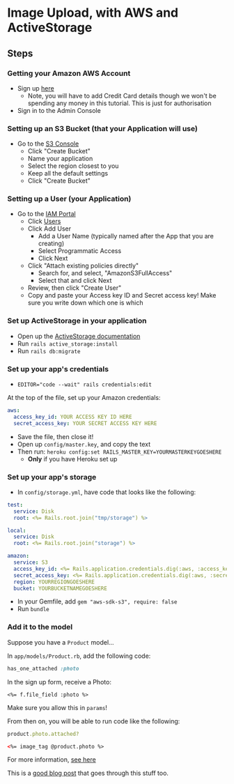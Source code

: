 # Image Upload, with AWS and ActiveStorage

## Steps

### Getting your Amazon AWS Account

- Sign up [here](https://portal.aws.amazon.com/billing/signup)
  - Note, you will have to add Credit Card details though we won't be spending any money in this tutorial. This is just for authorisation
- Sign in to the Admin Console

### Setting up an S3 Bucket (that your Application will use)

- Go to the [S3 Console](https://s3.console.aws.amazon.com/s3/home)
  - Click "Create Bucket"
  - Name your application
  - Select the region closest to you
  - Keep all the default settings
  - Click "Create Bucket"

### Setting up a User (your Application)

- Go to the [IAM Portal](https://console.aws.amazon.com/iam/home)
  - Click [Users](https://console.aws.amazon.com/iam/home#/users)
  - Click Add User
    - Add a User Name (typically named after the App that you are creating)
    - Select Programmatic Access
    - Click Next
  - Click "Attach existing policies directly"
    - Search for, and select, "AmazonS3FullAccess"
    - Select that and click Next
  - Review, then click "Create User"
  - Copy and paste your Access key ID and Secret access key! Make sure you write down which one is which

### Set up ActiveStorage in your application

- Open up the [ActiveStorage documentation](https://edgeguides.rubyonrails.org/active_storage_overview.html)
- Run `rails active_storage:install`
- Run `rails db:migrate`

### Set up your app's credentials

- `EDITOR="code --wait" rails credentials:edit`

At the top of the file, set up your Amazon credentials:

```yml
aws:
  access_key_id: YOUR ACCESS KEY ID HERE
  secret_access_key: YOUR SECRET ACCESS KEY HERE
```

- Save the file, then close it!
- Open up `config/master.key`, and copy the text
- Then run: `heroku config:set RAILS_MASTER_KEY=YOURMASTERKEYGOESHERE`
  - **Only** if you have Heroku set up

### Set up your app's storage

- In `config/storage.yml`, have code that looks like the following:

```yml
test:
  service: Disk
  root: <%= Rails.root.join("tmp/storage") %>

local:
  service: Disk
  root: <%= Rails.root.join("storage") %>

amazon:
  service: S3
  access_key_id: <%= Rails.application.credentials.dig(:aws, :access_key_id) %>
  secret_access_key: <%= Rails.application.credentials.dig(:aws, :secret_access_key) %>
  region: YOURREGIONGOESHERE
  bucket: YOURBUCKETNAMEGOESHERE
```

- In your Gemfile, add `gem "aws-sdk-s3", require: false`
- Run `bundle`

### Add it to the model

Suppose you have a `Product` model...

In `app/models/Product.rb`, add the following code:

```ruby
has_one_attached :photo
```

In the sign up form, receive a Photo:

```erb
<%= f.file_field :photo %>
```

Make sure you allow this in `params`!

From then on, you will be able to run code like the following:

```ruby
product.photo.attached?
```

```html
<%= image_tag @product.photo %>
```

For more information, [see here](https://edgeguides.rubyonrails.org/active_storage_overview.html)

This is a [good blog post](https://medium.com/alturasoluciones/setting-up-rails-5-active-storage-with-amazon-s3-3d158cf021ff) that goes through this stuff too.
